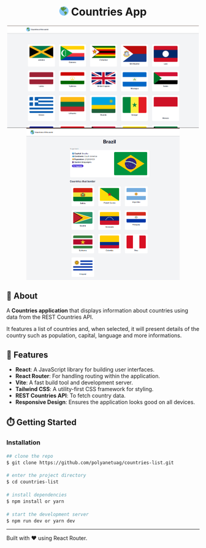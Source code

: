 <h1 align="center">
<img src="public/favicon.ico" alt="planet" width="24" height="24" />
    Countries App
</h1>


<div align="center">
    <img align="center" width='500' src="public/home.png" alt="Countries App Screenshot" />
    <img align="center" width='400' src="public/details.png" alt="Countries App Screenshot" />
   

</div>


## 📝 About
A **Countries application** that displays information about countries using data from the REST Countries API. 

It features a list of countries and, when selected, it will present details of the country such as population, capital, language and more informations.

## 🚀 Features
- **React**: A JavaScript library for building user interfaces.
- **React Router**: For handling routing within the application.
- **Vite**: A fast build tool and development server.
- **Tailwind CSS**: A utility-first CSS framework for styling.
- **REST Countries API**: To fetch country data.
- **Responsive Design**: Ensures the application looks good on all devices.


## ⏱️ Getting Started

### Installation

```bash
## clone the repo
$ git clone https://github.com/polyanetuag/countries-list.git

# enter the project directory
$ cd countries-list

# install dependencies
$ npm install or yarn

# start the development server
$ npm run dev or yarn dev

```



---

Built with ❤️ using React Router.
